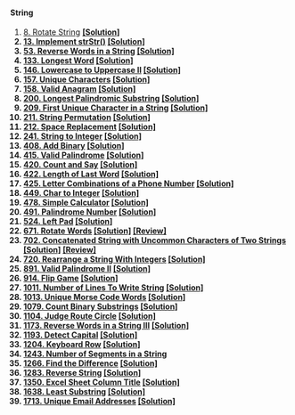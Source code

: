 #### String
1. [8. Rotate String](https://www.lintcode.com/problem/rotate-string/) [<b>[Solution]<b>](https://github.com/runzezhang/Code-NoteBook/blob/master/lintcode/0008-rotate-string.py)
2. [13. Implement strStr()](https://www.lintcode.com/problem/implement-strstr/) [<b>[Solution]<b>](https://github.com/runzezhang/Code-NoteBook/blob/master/lintcode/0013-implement-strstr.py)
3. [53. Reverse Words in a String](https://www.lintcode.com/problem/reverse-words-in-a-string/) [<b>[Solution]<b>](https://github.com/runzezhang/Code-NoteBook/blob/master/lintcode/0053-reverse-words-in-a-string.py)
4. [133. Longest Word](https://www.lintcode.com/problem/longest-word/) [<b>[Solution]<b>](https://github.com/runzezhang/Code-NoteBook/blob/master/lintcode/133-longest-word.py)
5. [146. Lowercase to Uppercase II](https://www.lintcode.com/problem/lowercase-to-uppercase-ii/) [<b>[Solution]<b>](https://github.com/runzezhang/Code-NoteBook/blob/master/lintcode/0146-lowercase-to-uppercase-ii.py)
6. [157. Unique Characters](https://www.lintcode.com/problem/unique-characters/) [<b>[Solution]<b>](https://github.com/runzezhang/Code-NoteBook/blob/master/lintcode/0157-unique-characters.py)
7. [158. Valid Anagram](https://www.lintcode.com/problem/valid-anagram/) [<b>[Solution]<b>](https://github.com/runzezhang/Code-NoteBook/blob/master/lintcode/0158-valid-anagram.py)
8. [200. Longest Palindromic Substring](https://www.lintcode.com/problem/longest-palindromic-substring/) [<b>[Solution]<b>](https://github.com/runzezhang/Code-NoteBook/blob/master/lintcode/0200-longest-palindromic-substring.py)
9. [209. First Unique Character in a String](https://www.lintcode.com/problem/first-unique-character-in-a-string/) [<b>[Solution]<b>](https://github.com/runzezhang/Code-NoteBook/blob/master/lintcode/0209-first-unique-character-in-a-string.py)
10. [211. String Permutation](https://www.lintcode.com/problem/string-permutation/) [<b>[Solution]<b>](https://github.com/runzezhang/Code-NoteBook/blob/master/lintcode/0211-string-permutation.py)
11. [212. Space Replacement](https://www.lintcode.com/problem/space-replacement/) [<b>[Solution]<b>](https://github.com/runzezhang/Code-NoteBook/blob/master/lintcode/0212-space-replacement.py)
12. [241. String to Integer](https://www.lintcode.com/problem/string-to-integer/) [<b>[Solution]<b>](https://github.com/runzezhang/Code-NoteBook/blob/master/lintcode/0241-string-to-integer.py)
13. [408. Add Binary](https://www.lintcode.com/problem/add-binary/) [<b>[Solution]<b>](https://github.com/runzezhang/Code-NoteBook/blob/master/lintcode/0408-add-binary.py)
14. [415. Valid Palindrome](https://www.lintcode.com/problem/valid-palindrome/) [<b>[Solution]<b>](https://github.com/runzezhang/Code-NoteBook/blob/master/lintcode/0415-valid-palindrome.py)
15. [420. Count and Say](https://www.lintcode.com/problem/count-and-say/) [<b>[Solution]<b>](https://github.com/runzezhang/Code-NoteBook/blob/master/lintcode/0420-count-and-say.py)
16. [422. Length of Last Word](https://www.lintcode.com/problem/length-of-last-word/) [<b>[Solution]<b>](https://github.com/runzezhang/Code-NoteBook/blob/master/lintcode/0422-length-of-last-word.py)
17. [425. Letter Combinations of a Phone Number](https://www.lintcode.com/problem/letter-combinations-of-a-phone-number/) [<b>[Solution]<b>](https://github.com/runzezhang/Code-NoteBook/blob/master/lintcode/0425-letter-combinations-of-a-phone-number.py)
18. [449. Char to Integer](https://www.lintcode.com/problem/char-to-integer/) [<b>[Solution]<b>](https://github.com/runzezhang/Code-NoteBook/blob/master/lintcode/0449-char-to-integer.py)
19. [478. Simple Calculator](https://www.lintcode.com/problem/simple-calculator/) [<b>[Solution]<b>](https://github.com/runzezhang/Code-NoteBook/blob/master/lintcode/0478-simple-calculator.py)
20. [491. Palindrome Number](https://www.lintcode.com/problem/palindrome-number/) [<b>[Solution]<b>](https://github.com/runzezhang/Code-NoteBook/blob/master/lintcode/0491-palindrome-number.py)
21. [524. Left Pad](https://www.lintcode.com/problem/left-pad) [<b>[Solution]<b>](https://github.com/runzezhang/Code-NoteBook/blob/master/lintcode/0524-left-pad.py)
22. [671. Rotate Words](https://www.lintcode.com/problem/rotate-words/) [<b>[Solution]<b>](https://github.com/runzezhang/Code-NoteBook/blob/master/lintcode/0671-rotate-words.py) [<b>[Review]<b>](https://dataleoz.com/lintcode-rotate-words/)
23. [702. Concatenated String with Uncommon Characters of Two Strings](https://www.lintcode.com/problem/concatenated-string-with-uncommon-characters-of-two-strings/) [<b>[Solution]<b>](https://github.com/runzezhang/Code-NoteBook/blob/master/lintcode/0702-concatenated-string-with-uncommon-characters-of-two-strings.py) [<b>[Review]<b>](https://dataleoz.com/lintcode-Concatenated-String-with-Uncommon-Characters-of-Two-Strings/)
24. [720. Rearrange a String With Integers](https://www.lintcode.com/problem/rearrange-a-string-with-integers/) [<b>[Solution]<b>](https://github.com/runzezhang/Code-NoteBook/blob/master/lintcode/0720-rearrange-a-string-with-integers.py)
25. [891. Valid Palindrome II](https://www.lintcode.com/problem/valid-palindrome-ii/) [<b>[Solution]<b>](https://github.com/runzezhang/Code-NoteBook/blob/master/lintcode/0891-valid-palindrome-ii.py)
26. [914. Flip Game](https://www.lintcode.com/problem/flip-game/) [<b>[Solution]<b>](https://github.com/runzezhang/Code-NoteBook/blob/master/lintcode/0914-flip-game.py)
27. [1011. Number of Lines To Write String](https://www.lintcode.com/problem/number-of-lines-to-write-string/) [<b>[Solution]<b>](https://github.com/runzezhang/Code-NoteBook/blob/master/lintcode/1011-number-of-lines-to-write-string.py)
28. [1013. Unique Morse Code Words](https://www.lintcode.com/problem/unique-morse-code-words/) [<b>[Solution]<b>](https://github.com/runzezhang/Code-NoteBook/blob/master/lintcode/1013-unique-morse-code-words.py)
29. [1079. Count Binary Substrings](https://www.lintcode.com/problem/count-binary-substrings/) [<b>[Solution]<b>](https://github.com/runzezhang/Code-NoteBook/blob/master/lintcode/1079-count-binary-substrings.py)
30. [1104. Judge Route Circle](https://www.lintcode.com/problem/judge-route-circle/) [<b>[Solution]<b>](https://github.com/runzezhang/Code-NoteBook/blob/master/lintcode/1104-judge-route-circle.py)
31. [1173. Reverse Words in a String III](https://www.lintcode.com/problem/reverse-words-in-a-string-iii/) [<b>[Solution]<b>](https://github.com/runzezhang/Code-NoteBook/blob/master/lintcode/1173-reverse-words-in-a-string-iii.py)
32. [1193. Detect Capital](https://www.lintcode.com/problem/detect-capital/) [<b>[Solution]<b>](https://github.com/runzezhang/Code-NoteBook/blob/master/lintcode/1193-detect-capital.py)
33. [1204. Keyboard Row](https://www.lintcode.com/problem/keyboard-row/) [<b>[Solution]<b>](https://github.com/runzezhang/Code-NoteBook/blob/master/lintcode/1204-keyboard-row.py)
34. [1243. Number of Segments in a String](https://www.lintcode.com/problem/number-of-segments-in-a-string)
35. [1266. Find the Difference](https://www.lintcode.com/problem/find-the-difference) [<b>[Solution]<b>](https://github.com/runzezhang/Code-NoteBook/blob/master/lintcode/1266-find-the-difference.py)
36. [1283. Reverse String](https://www.lintcode.com/problem/reverse-string/) [<b>[Solution]<b>](https://github.com/runzezhang/Code-NoteBook/blob/master/lintcode/1283-reverse-string.py)
37. [1350. Excel Sheet Column Title](https://www.lintcode.com/problem/excel-sheet-column-title/) [<b>[Solution]<b>](https://github.com/runzezhang/Code-NoteBook/blob/master/lintcode/1350-excel-sheet-column-title.py)
38. [1638. Least Substring](https://www.lintcode.com/problem/least-substring) [<b>[Solution]<b>](https://github.com/runzezhang/Code-NoteBook/blob/master/lintcode/1638-least-substring.py)
39. [1713. Unique Email Addresses](https://www.lintcode.com/problem/unique-email-addresses) [<b>[Solution]<b>](https://github.com/runzezhang/Code-NoteBook/blob/master/lintcode/1713-unique-email-addresses.py)